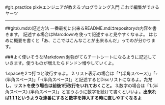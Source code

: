 #git_practice
pixivエンジニアが教えるプログラミング入門
これで編集ができるヤーツ

***

##gitの.mdの記述方法
一番最初に出来るREADME.mdはrepositoryの内容を書きます。
記述する場合はMarcdownを使って記述すると見やすくなるよ。
はじめに概要を書くと「あ、ここではこんなことが出来るんだ」ってのが分かります。


###よく使いそうなMarkdown
勉強がてらチートシートになるように記述していきます。使うものが増えたらドンドン増やしていくよ。

1.spaceを2つ打つと改行するよ。
2.リスト表示の場合は「*(半角スペース)」「+(半角スペース)」「-(半角スペース)」と記述するとDiscリストになるよ。**ただし、リストを使う場合は前後1行改行をいれておくこと。**
3.数字の場合は「1.(半角スペース).(半角スペース)」と言うふうに数字を続けて書くといいよ。**出来れば1.1.1というような連番にすると数字を挿入する時に直しやすくなるよ**


